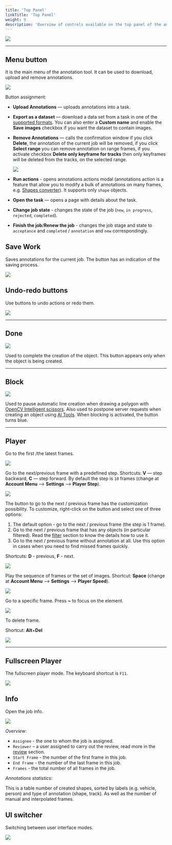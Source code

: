 ```yaml
---
title: 'Top Panel'
linkTitle: 'Top Panel'
weight: 9
description: 'Overview of controls available on the top panel of the annotation tool.'
---
```


![](/images/image035.jpg)

---

## Menu button

It is the main menu of the annotation tool. It can be used to download, upload and remove annotations.

![](/images/image051.jpg)

Button assignment:

- **Upload Annotations** — uploads annotations into a task.
- **Export as a dataset** — download a data set from a task in one of the [supported formats](/docs/manual/advanced/formats/).
  You can also enter a **Custom name** and enable the **Save images**
  checkbox if you want the dataset to contain images.
- **Remove Annotations** — calls the confirmation window if you click **Delete**, the annotation of the current job
  will be removed, if you click **Select range** you can remove annotation on range frames, if you activate checkbox
  **Delete only keyframe for tracks** then only keyframes will be deleted from the tracks, on the selected range.

  ![](/images/image229.jpg)

- **Run actions** - opens annotations actions modal (annotations action is a feature
  that allow you to modify a bulk of annotations on many frames,
  e.g. [Shapes converter](/docs/enterprise/shapes-converter/)). It supports only `shape` objects.
- **Open the task** — opens a page with details about the task.
- **Change job state** - changes the state of the job (`new`, `in progress`, `rejected`, `completed`).
- **Finish the job**/**Renew the job** - changes the job stage and state
  to `acceptance` and `completed` / `annotation` and `new` correspondingly.

## Save Work

Saves annotations for the current job. The button has an indication of the saving process.

![](/images/image141.jpg)

## Undo-redo buttons

Use buttons to undo actions or redo them.

![](/images/image061.jpg)

---

## Done

![](/images/image223.jpg)

Used to complete the creation of the object. This button appears only when the object is being created.

---

## Block

![](/images/image226.jpg)

Used to pause automatic line creation when drawing a polygon with
[OpenCV Intelligent scissors](/docs/manual/advanced/opencv-tools/#intelligent-scissors).
Also used to postpone server requests when creating an object using [AI Tools](/docs/manual/advanced/ai-tools/).
When blocking is activated, the button turns blue.

---

## Player

Go to the first /the latest frames.

![](/images/image036.jpg)

Go to the next/previous frame with a predefined step. Shortcuts:
**V** — step backward, **C** — step forward. By default the step is `10` frames
(change at **Account Menu** —> **Settings** —> **Player Step**).

![](/images/image037.jpg)

The button to go to the next / previous frame has the customization possibility.
To customize, right-click on the button and select one of three options:

1. The default option - go to the next / previous frame (the step is 1 frame).
2. Go to the next / previous frame that has any objects (in particular filtered).
   Read the [filter](/docs/manual/advanced/filter/) section to know the details how to use it.
3. Go to the next / previous frame without annotation at all.
   Use this option in cases when you need to find missed frames quickly.

Shortcuts: **D** - previous, **F** - next.

![](/images/image040.jpg)

Play the sequence of frames or the set of images.
Shortcut: **Space** (change at **Account Menu** —> **Settings** —> **Player Speed**).

![](/images/image041.jpg)

Go to a specific frame. Press **~** to focus on the element.

![](/images/image060.jpg)

To delete frame.

Shortcut: **Alt**+**Del**

![](/images/delete_frame.jpg)

---

## Fullscreen Player

The fullscreen player mode. The keyboard shortcut is `F11`.

![](/images/image143.jpg)

## Info

Open the job info.

![](/images/image144_detrac.jpg)

_Overview_:

- `Assignee` - the one to whom the job is assigned.
- `Reviewer` – a user assigned to carry out the review,
  read more in the [review](/docs/manual/advanced/review) section.
- `Start Frame` - the number of the first frame in this job.
- `End Frame` - the number of the last frame in this job.
- `Frames` - the total number of all frames in the job.

_Annotations statistics_:

This is a table number of created shapes, sorted by labels (e.g. vehicle, person)
and type of annotation (shape, track). As well as the number of manual and interpolated frames.

## UI switcher

Switching between user interface modes.

![](/images/image145.jpg)